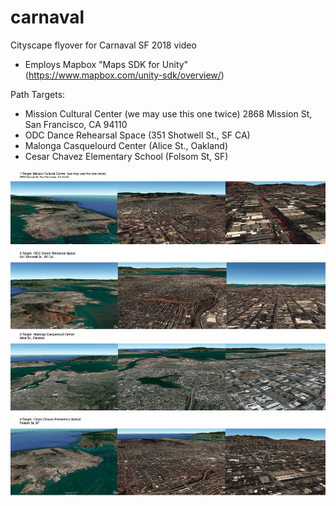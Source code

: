 # carnaval
Cityscape flyover for Carnaval SF 2018 video

- Employs Mapbox "Maps SDK for Unity" (https://www.mapbox.com/unity-sdk/overview/)

Path Targets:
- Mission Cultural Center  (we may use this one twice) 2868 Mission St, San Francisco, CA 94110
- ODC Dance Rehearsal Space (351 Shotwell St., SF CA)
- Malonga Casquelourd Center (Alice St., Oakland)
- Cesar Chavez Elementary School (Folsom St, SF)

![image](https://github.com/tedbarnett/carnaval/blob/master/Carnaval%20flyover%20paths.png)

